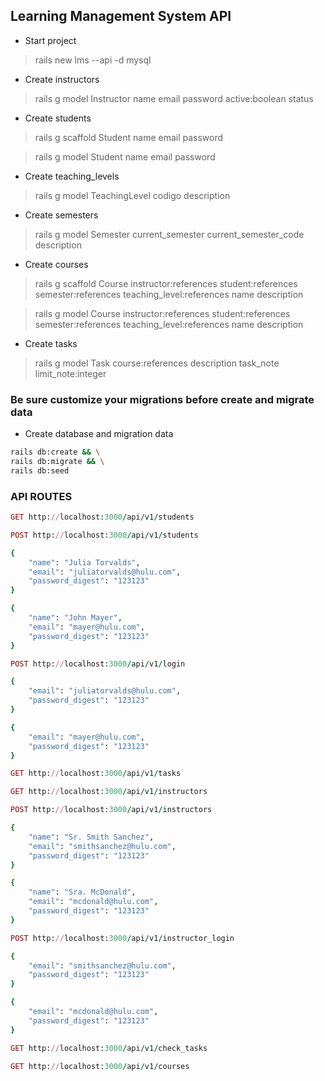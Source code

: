 ## Learning Management System API

- Start project
> rails new lms --api -d mysql

- Create instructors
> rails g model Instructor name email password active:boolean status

- Create students
> rails g scaffold Student name email password

> rails g model Student name email password

- Create teaching_levels

> rails g model TeachingLevel codigo description

- Create semesters

> rails g model Semester current_semester current_semester_code description

- Create courses
> rails g scaffold Course instructor:references student:references semester:references teaching_level:references name description

> rails g model Course instructor:references student:references semester:references teaching_level:references name description

- Create tasks

> rails g model Task course:references description task_note limit_note:integer

### Be sure customize your migrations before create and migrate data

- Create database and migration data

```bash
rails db:create && \
rails db:migrate && \
rails db:seed
```

### API ROUTES

```ruby
GET http://localhost:3000/api/v1/students

POST http://localhost:3000/api/v1/students

{
    "name": "Julia Torvalds",
    "email": "juliatorvalds@hulu.com",
    "password_digest": "123123"
}

{
    "name": "John Mayer",
    "email": "mayer@hulu.com",
    "password_digest": "123123"
}

POST http://localhost:3000/api/v1/login

{
    "email": "juliatorvalds@hulu.com",
    "password_digest": "123123"
}

{
    "email": "mayer@hulu.com",
    "password_digest": "123123"
}

GET http://localhost:3000/api/v1/tasks

GET http://localhost:3000/api/v1/instructors

POST http://localhost:3000/api/v1/instructors

{
    "name": "Sr. Smith Sanchez",
    "email": "smithsanchez@hulu.com",
    "password_digest": "123123"
}

{
    "name": "Sra. McDonald",
    "email": "mcdonald@hulu.com",
    "password_digest": "123123"
}

POST http://localhost:3000/api/v1/instructor_login

{
    "email": "smithsanchez@hulu.com",
    "password_digest": "123123"
}

{
    "email": "mcdonald@hulu.com",
    "password_digest": "123123"
}

GET http://localhost:3000/api/v1/check_tasks

GET http://localhost:3000/api/v1/courses

```